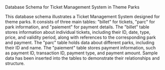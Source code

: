 Database Schema for Ticket Management System in Theme Parks

This database schema illustrates a Ticket Management System designed for theme parks. It consists of three main tables: "billet" for tickets, "parc" for park information, and "paiement" for payment details. The "billet" table stores information about individual tickets, including their ID, date, type, price, and validity period, along with references to the corresponding park and payment. The "parc" table holds data about different parks, including their ID and name. The "paiement" table stores payment information, such as payment ID, transaction ID, payment type, and payment amount. Sample data has been inserted into the tables to demonstrate their relationships and structure.